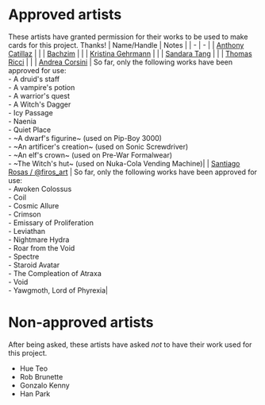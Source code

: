 # Approved artists

These artists have granted permission for their works to be used to make cards for this project. Thanks!
| Name/Handle | Notes |
| - | - |
| [Anthony Catillaz](https://www.artstation.com/artico_luminos) | |
| [Bachzim](https://www.artstation.com/bachzim) | |
| [Kristina Gehrmann](http://www.kristinagehrmann.com/) | |
| [Sandara Tang](https://sandara.artstation.com/) | |
| [Thomas Ricci](https://artrhino.artstation.com/) | |
| [Andrea Corsini](https://linktr.ee/Not_andreas) | So far, only the following works have been approved for use:<br/>- A druid's staff<br/>- A vampire's potion<br/>- A warrior's quest<br/>- A Witch's Dagger<br/>- Icy Passage<br/>- Naenia<br/>- Quiet Place<br/>- ~A dwarf's figurine~ (used on Pip-Boy 3000)<br/>- ~An artificer's creation~ (used on Sonic Screwdriver)<br/>- ~An elf's crown~ (used on Pre-War Formalwear)<br/>- ~The Witch's hut~ (used on Nuka-Cola Vending Machine)|
| [Santiago Rosas / @firos_art](https://www.santiagorosasart.com/) | So far, only the following works have been approved for use:<br/>- Awoken Colossus<br/>- Coil<br/>- Cosmic Allure<br/>- Crimson<br/>- Emissary of Proliferation<br/>- Leviathan<br/>- Nightmare Hydra<br/>- Roar from the Void<br/>- Spectre<br/>- Staroid Avatar<br/>- The Compleation of Atraxa<br/>- Void<br/>- Yawgmoth, Lord of Phyrexia|
# Non-approved artists

After being asked, these artists have asked _not_ to have their work used for this project.
- Hue Teo
- Rob Brunette
- Gonzalo Kenny
- Han Park
